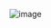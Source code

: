 


![image](https://github.com/jeniffermarcondes/pagina-de-captura/assets/86030463/da4bfb49-2fe5-4b2e-a0d9-4e925e9fadae)
